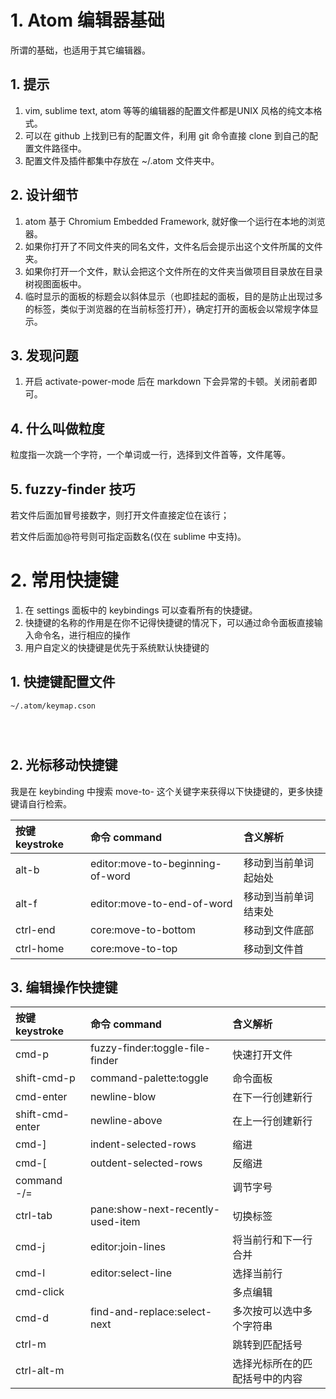 # 1. Atom 编辑器基础

所谓的基础，也适用于其它编辑器。

## 1. 提示

1. vim, sublime text, atom 等等的编辑器的配置文件都是UNIX 风格的纯文本格式。
2. 可以在 github 上找到已有的配置文件，利用 git 命令直接 clone 到自己的配置文件路径中。
3. 配置文件及插件都集中存放在 ~/.atom 文件夹中。

## 2. 设计细节

1. atom 基于 Chromium Embedded Framework, 就好像一个运行在本地的浏览器。
2. 如果你打开了不同文件夹的同名文件，文件名后会提示出这个文件所属的文件夹。
3. 如果你打开一个文件，默认会把这个文件所在的文件夹当做项目目录放在目录树视图面板中。
4. 临时显示的面板的标题会以斜体显示（也即挂起的面板，目的是防止出现过多的标签，类似于浏览器的在当前标签打开），确定打开的面板会以常规字体显示。

## 3. 发现问题

1. 开启 activate-power-mode 后在 markdown 下会异常的卡顿。关闭前者即可。

## 4. 什么叫做粒度

粒度指一次跳一个字符，一个单词或一行，选择到文件首等，文件尾等。

## 5. fuzzy-finder 技巧

若文件后面加冒号接数字，则打开文件直接定位在该行；

若文件后面加@符号则可指定函数名(仅在 sublime 中支持)。

# 2. 常用快捷键

1. 在 settings 面板中的 keybindings 可以查看所有的快捷键。
2. 快捷键的名称的作用是在你不记得快捷键的情况下，可以通过命令面板直接输入命令名，进行相应的操作
3. 用户自定义的快捷键是优先于系统默认快捷键的

## 1. 快捷键配置文件

```
~/.atom/keymap.cson




```

## 2. 光标移动快捷键

我是在 keybinding 中搜索 move-to- 这个关键字来获得以下快捷键的，更多快捷键请自行检索。

| 按键 keystroke | 命令 command | 含义解析 |
|:-|:-|:-|
| alt-b | editor:move-to-beginning-of-word | 移动到当前单词起始处 |
| alt-f | editor:move-to-end-of-word | 移动到当前单词结束处 |
| ctrl-end | core:move-to-bottom | 移动到文件底部 |
| ctrl-home | core:move-to-top | 移动到文件首 |


## 3. 编辑操作快捷键

| 按键 keystroke | 命令 command | 含义解析 |
|:-|:-|:-|
| cmd-p | fuzzy-finder:toggle-file-finder | 快速打开文件 |
| shift-cmd-p | command-palette:toggle | 命令面板 |
| cmd-enter | newline-blow | 在下一行创建新行 |
| shift-cmd-enter | newline-above | 在上一行创建新行 |
| cmd-] | indent-selected-rows | 缩进 |
| cmd-[ | outdent-selected-rows | 反缩进 |
| command -/= | | 调节字号 |
| ctrl-tab | pane:show-next-recently-used-item | 切换标签 |
| cmd-j | editor:join-lines | 将当前行和下一行合并 |
| cmd-l | editor:select-line | 选择当前行 |
| cmd-click |  | 多点编辑 |
| cmd-d | find-and-replace:select-next | 多次按可以选中多个字符串 |
| ctrl-m |  | 跳转到匹配括号 |
| ctrl-alt-m |  | 选择光标所在的匹配括号中的内容 |
